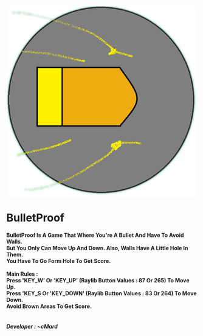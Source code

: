 
<img src="PlayerTransparent.png" align="center" alt="Alt text" title="Logo" width=500 height=500>
<h1>BulletProof</h1>
<h4>
BulletProof Is A Game That Where You're A Bullet And Have To Avoid Walls.      
<br>   
But You Only Can Move Up And Down. Also, Walls Have A Little Hole In Them.     
<br>  
You Have To Go Form Hole To Get Score.
<br>
<br>
Main Rules :                                                                      
<br>
Press 'KEY_W' Or 'KEY_UP' (Raylib Button Values : 87 Or 265) To Move Up.          
<br>
Press 'KEY_S Or 'KEY_DOWN' (Raylib Button Values : 83 Or 264) To Move Down.       
<br>
Avoid Brown Areas To Get Score.                                              
<br>
</h4>
<h5><br>
Developer : ~cMard
<br>                                               
</h5>
<br>

